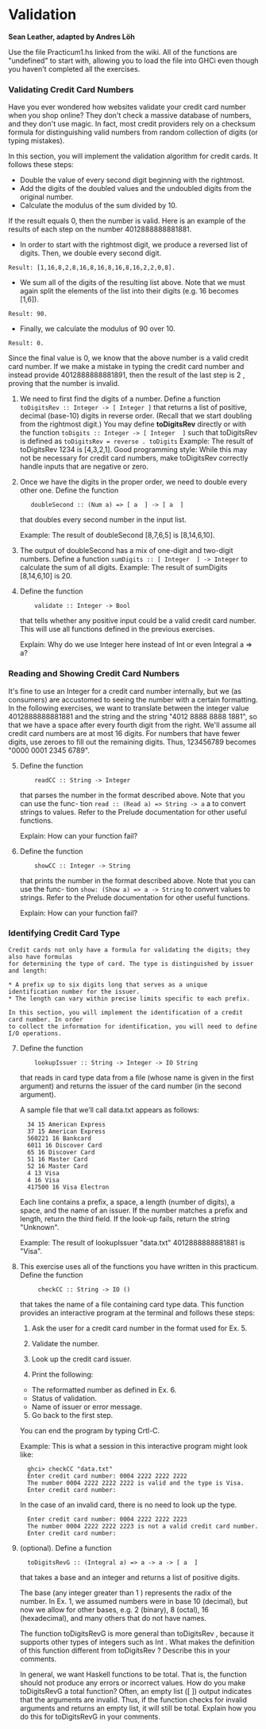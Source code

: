 # Validation
**Sean Leather, adapted by Andres Löh**

Use the file Practicum1.hs linked from the wiki. All of the functions are "undefined" to start with,
 allowing you to load the file into GHCi even though you haven't completed all the exercises.

### Validating Credit Card Numbers

Have you ever wondered how websites validate your credit card number when you shop online? 
They don't check a massive database of numbers, and they don't use magic. 
In fact, most credit providers rely on a checksum formula for distinguishing
valid numbers from random collection of digits (or typing mistakes).

In this section, you will implement the validation algorithm for credit cards. It follows these 
steps:

* Double the value of every second digit beginning with the rightmost.
* Add the digits of the doubled values and the undoubled digits from the original number.
* Calculate the modulus of the sum divided by 10.

If the result equals 0, then the number is valid. Here is an example of the results of each step on
 the number 4012888888881881.

* In order to start with the rightmost digit, we produce a reversed list of digits. Then, we double
 every second digit.

```
Result: [1,16,8,2,8,16,8,16,8,16,8,16,2,2,0,8].
```

* We sum all of the digits of the resulting list above. Note that we must again split
the elements of the list into their digits (e.g. 16 becomes [1,6]).

```
Result: 90.
```

* Finally, we calculate the modulus of 90 over 10.
```
Result: 0.
```

Since the final value is 0, we know that the above number is a valid credit card number.
If we make a mistake in typing the credit card number and instead provide 4012888888881891,
then the result of the last step is 2 , proving that the number is invalid.

1. We need to first find the digits of a number. Define a function
	   ```
		toDigitsRev :: Integer -> [ Integer ]
	   ```
   that returns a list of positive, decimal (base-10) digits in reverse order. (Recall that we
   start doubling from the rightmost digit.) You may define **toDigitsRev** directly or with the
   function
	   ```
        toDigits :: Integer -> [ Integer  ]
	   ```
   such that toDigitsRev is defined as
	   ```
       toDigitsRev = reverse . toDigits
	   ```
   Example: The result of toDigitsRev 1234 is [4,3,2,1].
   Good programming style: While this may not be necessary for credit card numbers,
   make toDigitsRev correctly handle inputs that are negative or zero.

2. Once we have the digits in the proper order, we need to double every other one.
   Define the function
	```
	   doubleSecond :: (Num a) => [ a  ] -> [ a  ]
	```
    that doubles every second number in the input list.

    Example: The result of doubleSecond [8,7,6,5] is [8,14,6,10].
 
3. The output of doubleSecond has a mix of one-digit and two-digit numbers. Define a
   function
	   ```
       sumDigits :: [ Integer  ] -> Integer
	   ```
   to calculate the sum of all digits.
       Example: The result of sumDigits [8,14,6,10] is 20.

4. Define the function
	```
        validate :: Integer -> Bool
	```
    that tells whether any positive input could be a valid credit card number. This will use
    all functions defined in the previous exercises.

    Explain: Why do we use Integer here instead of Int or even Integral a ⇒ a?

### Reading and Showing Credit Card Numbers

It's fine to use an Integer for a credit card number internally, but we (as consumers)
are accustomed to seeing the number with a certain formatting. In the following exercises, 
we want to translate between the integer value 4012888888881881 and the string and the string
"4012 8888 8888 1881", so that we have a space after every fourth digit from the
right. We'll assume all credit card numbers are at most 16 digits. For numbers that
have fewer digits, use zeroes to fill out the remaining digits. Thus, 123456789 becomes
"0000 0001 2345 6789".

5. Define the function
	```
	    readCC :: String -> Integer
	```
    that parses the number in the format described above. Note that you can use the func-
    tion ``read :: (Read a) => String -> a`` a to convert strings to values. Refer to the Prelude
    documentation for other useful functions.

	Explain: How can your function fail?

6.  Define the function
	```
		showCC :: Integer -> String
	```
    that prints the number in the format described above. Note that you can use the func-
    tion ``show: (Show a) => a -> String`` to convert values to strings. Refer to the Prelude
    documentation for other useful functions.

    Explain: How can your function fail?

### Identifying Credit Card Type

    Credit cards not only have a formula for validating the digits; they also have formulas
    for determining the type of card. The type is distinguished by issuer and length:

	* A prefix up to six digits long that serves as a unique identification number for the issuer.
    * The length can vary within precise limits specific to each prefix.

    In this section, you will implement the identification of a credit card number. In order
    to collect the information for identification, you will need to define I/O operations.

7. Define the function
	```
	    lookupIssuer :: String -> Integer -> IO String
	```
    that reads in card type data from a file (whose name is given in the first argument) and
    returns the issuer of the card number (in the second argument).

    A sample file that we’ll call data.txt appears as follows:
	```
      34 15 American Express
      37 15 American Express
      560221 16 Bankcard
      6011 16 Discover Card
      65 16 Discover Card
      51 16 Master Card
      52 16 Master Card
      4 13 Visa
      4 16 Visa
      417500 16 Visa Electron
	```

    Each line contains a prefix, a space, a length (number of digits), a space, and the name
    of an issuer.
    If the number matches a prefix and length, return the third field. If the look-up fails,
    return the string "Unknown".

	Example: The result of lookupIssuer "data.txt" 4012888888881881 is "Visa".

8. This exercise uses all of the functions you have written in this practicum. Define the
   function
   ```
		checkCC :: String -> IO ()
   ```
   that takes the name of a file containing card type data. This function provides an interactive 
   program at the terminal and follows these steps:

   1) Ask the user for a credit card number in the format used for Ex. 5.

   2) Validate the number.

   3) Look up the credit card issuer.

   4) Print the following:
	* The reformatted number as defined in Ex. 6.
	* Status of validation.
    * Name of issuer or error message.

   5) Go back to the first step.

	You can end the program by typing Crtl-C.

    Example: This is what a session in this interactive program might look like:

	```
      ghci> checkCC "data.txt"
      Enter credit card number: 0004 2222 2222 2222
      The number 0004 2222 2222 2222 is valid and the type is Visa.
      Enter credit card number:
	```

    In the case of an invalid card, there is no need to look up the type.

	```
      Enter credit card number: 0004 2222 2222 2223
      The number 0004 2222 2222 2223 is not a valid credit card number.
      Enter credit card number:
	```
9. (optional). Define a function
	```
      toDigitsRevG :: (Integral a) => a -> a -> [ a  ]
	```
    that takes a base and an integer and returns a list of positive digits.

    The base (any integer greater than 1 ) represents the radix of the number. In Ex. 1, we
    assumed numbers were in base 10 (decimal), but now we allow for other bases, e.g. 2
    (binary), 8 (octal), 16 (hexadecimal), and many others that do not have names.

    The function toDigitsRevG is more general than toDigitsRev , because it supports other
    types of integers such as Int . What makes the definition of this function different from
    toDigitsRev ? Describe this in your comments.

    In general, we want Haskell functions to be total. That is, the function should not
    produce any errors or incorrect values. How do you make toDigitsRevG a total function?
    Often, an empty list ([ ]) output indicates that the arguments are invalid. Thus, if the
    function checks for invalid arguments and returns an empty list, it will still be total.
    Explain how you do this for toDigitsRevG in your comments.
